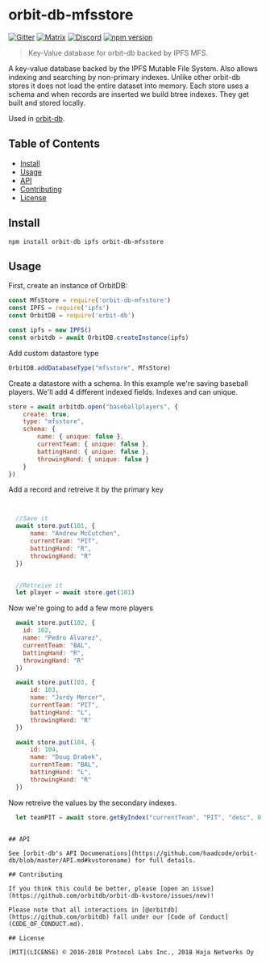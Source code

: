 # orbit-db-mfsstore

[![Gitter](https://img.shields.io/gitter/room/nwjs/nw.js.svg)](https://gitter.im/orbitdb/Lobby) [![Matrix](https://img.shields.io/badge/matrix-%23orbitdb%3Apermaweb.io-blue.svg)](https://riot.permaweb.io/#/room/#orbitdb:permaweb.io) [![Discord](https://img.shields.io/discord/475789330380488707?color=blueviolet&label=discord)](https://discord.gg/cscuf5T)
[![npm version](https://badge.fury.io/js/orbit-db-kvstore.svg)](https://badge.fury.io/js/orbit-db-kvstore)

> Key-Value database for orbit-db backed by IPFS MFS.

A key-value database backed by the IPFS Mutable File System. Also allows indexing and searching by non-primary indexes. Unlike other orbit-db stores it does not load the entire dataset into memory. Each store uses a schema and when records are inserted we build btree indexes. They get built and stored locally. 

Used in [orbit-db](https://github.com/haadcode/orbit-db).

## Table of Contents

- [Install](#install)
- [Usage](#usage)
- [API](#api)
- [Contributing](#contributing)
- [License](#license)

## Install
```
npm install orbit-db ipfs orbit-db-mfsstore
```

## Usage

First, create an instance of OrbitDB:

```javascript
const MfsStore = require('orbit-db-mfsstore')
const IPFS = require('ipfs')
const OrbitDB = require('orbit-db')

const ipfs = new IPFS()
const orbitdb = await OrbitDB.createInstance(ipfs)
```

Add custom datastore type

```javascript
OrbitDB.addDatabaseType("mfsstore", MfsStore)
```

Create a datastore with a schema. In this example we're saving baseball players. We'll add 4 different indexed fields. Indexes and can unique. 

```javascript
store = await orbitdb.open("baseballplayers", {
    create: true, 
    type: "mfsstore",
    schema: {
        name: { unique: false },
        currentTeam: { unique: false },
        battingHand: { unique: false },
        throwingHand: { unique: false }
    }
})
```

Add a record and retreive it by the primary key
```javascript


  //Save it
  await store.put(101, {
      name: "Andrew McCutchen",
      currentTeam: "PIT",
      battingHand: "R",
      throwingHand: "R"
  })


  //Retreive it
  let player = await store.get(101)


```

Now we're going to add a few more players

```javascript
  await store.put(102, {
    id: 102,
    name: "Pedro Alvarez",
    currentTeam: "BAL",
    battingHand: "R",
    throwingHand: "R"
  })

  await store.put(103, {
      id: 103,
      name: "Jordy Mercer",
      currentTeam: "PIT",
      battingHand: "L",
      throwingHand: "R"
  })

  await store.put(104, {
      id: 104,
      name: "Doug Drabek",
      currentTeam: "BAL",
      battingHand: "L",
      throwingHand: "R"
  })
```

Now retreive the values by the secondary indexes. 

```javascript
  let teamPIT = await store.getByIndex("currentTeam", "PIT", "desc", 0, 100)
```




```

## API

See [orbit-db's API Documenations](https://github.com/haadcode/orbit-db/blob/master/API.md#kvstorename) for full details.

## Contributing

If you think this could be better, please [open an issue](https://github.com/orbitdb/orbit-db-kvstore/issues/new)!

Please note that all interactions in [@orbitdb](https://github.com/orbitdb) fall under our [Code of Conduct](CODE_OF_CONDUCT.md).

## License

[MIT](LICENSE) ©️ 2016-2018 Protocol Labs Inc., 2018 Haja Networks Oy
